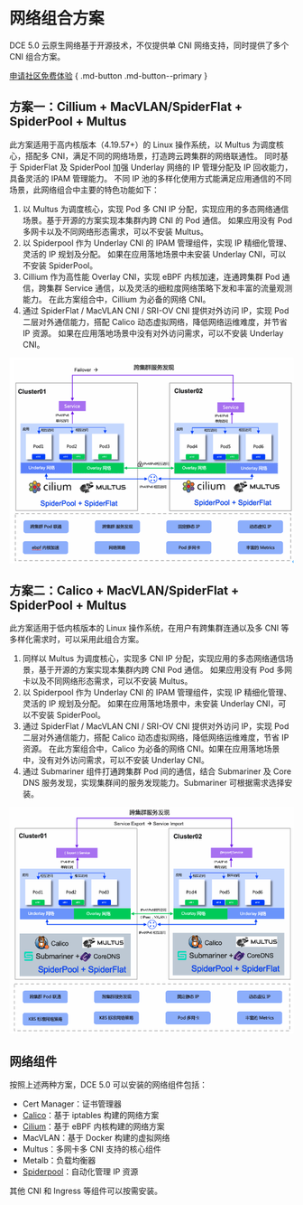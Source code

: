 # 网络组合方案

DCE 5.0 云原生网络基于开源技术，不仅提供单 CNI 网络支持，同时提供了多个 CNI 组合方案。

[申请社区免费体验](../../dce/license0.md) { .md-button .md-button--primary }

## 方案一：Cillium + MacVLAN/SpiderFlat + SpiderPool + Multus

此方案适用于高内核版本（4.19.57+）的 Linux 操作系统，以 Multus 为调度核心，搭配多 CNI，满足不同的网络场景，打造跨云跨集群的网络联通性。
同时基于 SpiderFlat 及 SpiderPool 加强 Underlay 网络的 IP 管理分配及 IP 回收能力，具备灵活的 IPAM 管理能力。
不同 IP 池的多样化使用方式能满足应用通信的不同场景，此网络组合中主要的特色功能如下：

1. 以 Multus 为调度核心，实现 Pod 多 CNI IP 分配，实现应用的多态网络通信场景。基于开源的方案实现本集群内跨 CNI 的 Pod 通信。
   如果应用没有 Pod 多网卡以及不同网络形态需求，可以不安装 Multus。
2. 以 Spiderpool 作为 Underlay CNI 的 IPAM 管理组件，实现 IP 精细化管理、灵活的 IP 规划及分配。
   如果在应用落地场景中未安装 Underlay CNI，可以不安装 SpiderPool。
3. Cillium 作为高性能 Overlay CNI，实现 eBPF 内核加速，连通跨集群 Pod 通信，跨集群 Service 通信，以及灵活的细粒度网络策略下发和丰富的流量观测能力。
   在此方案组合中，Cillium 为必备的网络 CNI。
4. 通过 SpiderFlat / MacVLAN CNI / SRI-OV CNI 提供对外访问 IP，实现 Pod 二层对外通信能力，搭配 Calico 动态虚拟网络，降低网络运维难度，并节省 IP 资源。
   如果在应用落地场景中没有对外访问需求，可以不安装 Underlay CNI。

![solution01](../images/solution01.png)

## 方案二：Calico + MacVLAN/SpiderFlat + SpiderPool + Multus

此方案适用于低内核版本的 Linux 操作系统，在用户有跨集群连通以及多 CNI 等多样化需求时，可以采用此组合方案。

1. 同样以 Multus 为调度核心，实现多 CNI IP 分配，实现应用的多态网络通信场景，基于开源的方案实现本集群内跨 CNI Pod 通信。
   如果应用没有 Pod 多网卡以及不同网络形态需求，可以不安装 Multus。
2. 以 Spiderpool 作为 Underlay CNI 的 IPAM 管理组件，实现 IP 精细化管理、灵活的 IP 规划及分配。
   如果在应用落地场景中，未安装 Underlay CNI，可以不安装 SpiderPool。
3. 通过 SpiderFlat / MacVLAN CNI / SRI-OV CNI 提供对外访问 IP，实现 Pod 二层对外通信能力，搭配 Calico 动态虚拟网络，降低网络运维难度，节省 IP 资源。
   在此方案组合中，Calico 为必备的网络 CNI。如果在应用落地场景中，没有对外访问需求，可以不安装 Underlay CNI。
4. 通过 Submariner 组件打通跨集群 Pod 间的通信，结合 Submariner 及 Core DNS 服务发现，实现集群间的服务发现能力。Submariner 可根据需求选择安装。

![solution02](../images/solution02.png)

## 网络组件

按照上述两种方案，DCE 5.0 可以安装的网络组件包括：

- Cert Manager：证书管理器
- [Calico](../modules/calico/what.md)：基于 iptables 构建的网络方案
- [Cilium](../modules/cilium/what.md)：基于 eBPF 内核构建的网络方案
- MacVLAN：基于 Docker 构建的虚拟网络
- Multus：多网卡多 CNI 支持的核心组件
- Metalb：负载均衡器
- [Spiderpool](../modules/spiderpool/what.md)：自动化管理 IP 资源

其他 CNI 和 Ingress 等组件可以按需安装。

